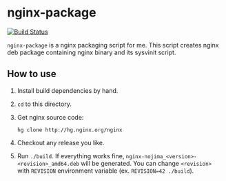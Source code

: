 nginx-package
=============

[![Build Status](https://travis-ci.org/nojima/nginx-package.svg?branch=master)](https://travis-ci.org/nojima/nginx-package)

`nginx-package` is a nginx packaging script for me.
This script creates nginx deb package containing nginx binary and its sysvinit script.

How to use
----------

1. Install build dependencies by hand.

2. `cd` to this directory.

3. Get nginx source code:
   ```
   hg clone http://hg.nginx.org/nginx
   ```

4. Checkout any release you like.

4. Run `./build`.
   If everything works fine, `nginx-nojima_<version>-<revision>_amd64.deb` will be generated.
   You can change `<revision>` with `REVISION` environment variable (ex. `REVISION=42 ./build`).
